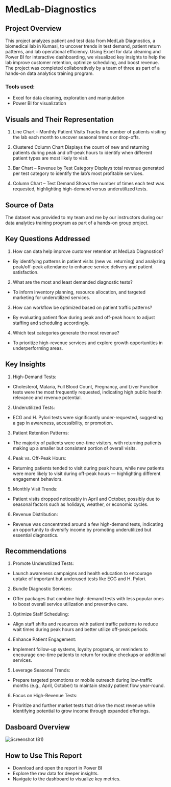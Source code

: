 # MedLab-Diagnostics
## Project Overview

This project analyzes patient and test data from MedLab Diagnostics, a biomedical lab in Kumasi, to uncover trends in test demand, patient return patterns, and lab operational efficiency. Using Excel for data cleaning and Power BI for interactive dashboarding, we visualized key insights to help the lab improve customer retention, optimize scheduling, and boost revenue. The project was completed collaboratively by a team of three as part of a hands-on data analytics training program.
### Tools used:
- Excel for data cleaning, exploration and manipulation
- Power BI for visualization

## Visuals and Their Representation

1. Line Chart – Monthly Patient Visits
Tracks the number of patients visiting the lab each month to uncover seasonal trends or drop-offs.

2. Clustered Column Chart
Displays the count of new and returning patients during peak and off-peak hours to identify when different patient types are most likely to visit.
   
4. Bar Chart – Revenue by Test Category
Displays total revenue generated per test category to identify the lab’s most profitable services.

5. Column Chart – Test Demand
Shows the number of times each test was requested, highlighting high-demand versus underutilized tests.

## Source of Data

The dataset was provided to my team and me by our instructors during our data analytics training program as part of a hands-on group project.

## Key Questions Addressed

1. How can data help improve customer retention at MedLab Diagnostics?
- By identifying patterns in patient visits (new vs. returning) and analyzing peak/off-peak attendance to enhance service delivery and patient satisfaction.

2. What are the most and least demanded diagnostic tests?
- To inform inventory planning, resource allocation, and targeted marketing for underutilized services.

3. How can workflow be optimized based on patient traffic patterns?
- By evaluating patient flow during peak and off-peak hours to adjust staffing and scheduling accordingly.

4. Which test categories generate the most revenue?
- To prioritize high-revenue services and explore growth opportunities in underperforming areas.

## Key Insights

1. High-Demand Tests:
- Cholesterol, Malaria, Full Blood Count, Pregnancy, and Liver Function tests were the most frequently requested, indicating high public health relevance and revenue potential.

2. Underutilized Tests:
- ECG and H. Pylori tests were significantly under-requested, suggesting a gap in awareness, accessibility, or promotion.

3. Patient Retention Patterns:
- The majority of patients were one-time visitors, with returning patients making up a smaller but consistent portion of overall visits.

4. Peak vs. Off-Peak Hours:
- Returning patients tended to visit during peak hours, while new patients were more likely to visit during off-peak hours — highlighting different engagement behaviors.

5. Monthly Visit Trends:
- Patient visits dropped noticeably in April and October, possibly due to seasonal factors such as holidays, weather, or economic cycles.

6. Revenue Distribution:
- Revenue was concentrated around a few high-demand tests, indicating an opportunity to diversify income by promoting underutilized but essential diagnostics.

## Recommendations

1. Promote Underutilized Tests:
- Launch awareness campaigns and health education to encourage uptake of important but underused tests like ECG and H. Pylori.

2. Bundle Diagnostic Services:
- Offer packages that combine high-demand tests with less popular ones to boost overall service utilization and preventive care.

3. Optimize Staff Scheduling:
- Align staff shifts and resources with patient traffic patterns to reduce wait times during peak hours and better utilize off-peak periods.

4. Enhance Patient Engagement:
- Implement follow-up systems, loyalty programs, or reminders to encourage one-time patients to return for routine checkups or additional services.

5. Leverage Seasonal Trends:
- Prepare targeted promotions or mobile outreach during low-traffic months (e.g., April, October) to maintain steady patient flow year-round.

6. Focus on High-Revenue Tests:
- Prioritize and further market tests that drive the most revenue while identifying potential to grow income through expanded offerings.

## Dasboard Overview
![Screenshot (81)](https://github.com/user-attachments/assets/e5a34eee-f939-467b-a041-c552b802428b)


## How to Use This Report
- Download and open the report in Power BI
- Explore the raw data for deeper insights.
- Navigate to the dashboard to visualize key metrics.










